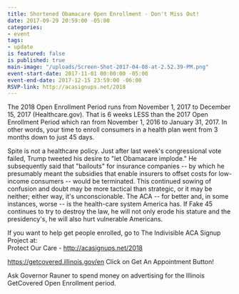 ```yaml
---
title: Shortened Obamacare Open Enrollment - Don't Miss Out!
date: 2017-09-29 20:59:00 -05:00
categories:
- event
tags:
- update
is featured: false
is published: true
main-image: "/uploads/Screen-Shot-2017-04-08-at-2.52.39-PM.png"
event-start-date: 2017-11-01 00:00:00 -05:00
event-end-date: 2017-12-15 23:59:00 -06:00
RSVP-link: http://acasignups.net/2018
---
```


The 2018 Open Enrollment Period runs from November 1, 2017 to December 15, 2017 (Healthcare.gov). That is 6 weeks LESS than the 2017 Open Enrollment Period which ran from November 1, 2016 to January 31, 2017. In other words, your time to enroll consumers in a health plan went from 3 months down to just 45 days.

Spite is not a healthcare policy. Just after last week's congressional vote failed, Trump tweeted his desire to "let Obamacare implode." He subsequently said that "bailouts" for insurance companies -- by which he presumably meant the subsidies that enable insurers to offset costs for low-income consumers -- would be terminated. This continued sowing of confusion and doubt may be more tactical than strategic, or it may be neither; either way, it's unconscionable. The ACA -- for better and, in some instances, worse -- is the health-care system America has. If Fake 45 continues to try to destroy the law, he will not only erode his stature and the presidency's, he will also hurt vulnerable Americans.

If you want to help get people enrolled, go to The Indivisible ACA Signup Project at:  
Protect Our Care - http://acasignups.net/2018 

https://getcovered.illinois.gov/en
Click on Get An Appointment Button!  

Ask Governor Rauner to spend money on advertising for the Illinois GetCovered Open Enrollment period. 
